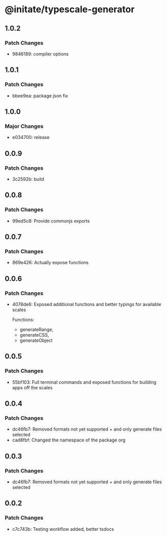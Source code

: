 # @initate/typescale-generator

## 1.0.2

### Patch Changes

- 9846189: compiler options

## 1.0.1

### Patch Changes

- bbee9ea: package json fix

## 1.0.0

### Major Changes

- e034700: release

## 0.0.9

### Patch Changes

- 3c2592b: build

## 0.0.8

### Patch Changes

- 99ed5c8: Provide commonjs exports

## 0.0.7

### Patch Changes

- 869e426: Actually expose functions

## 0.0.6

### Patch Changes

- 4078de6: Exposed additional functions and better typings for available scales

  Functions:

  - generateRange,
  - generateCSS,
  - generateObject

## 0.0.5

### Patch Changes

- 55bf103: Full terminal commands and exposed functions for building apps off the scales

## 0.0.4

### Patch Changes

- dc46fb7: Removed formats not yet supported + and only generate files selected
- cad8fbf: Changed the namespace of the package org

## 0.0.3

### Patch Changes

- dc46fb7: Removed formats not yet supported + and only generate files selected

## 0.0.2

### Patch Changes

- c7c743b: Testing workflow added, better tsdocs

